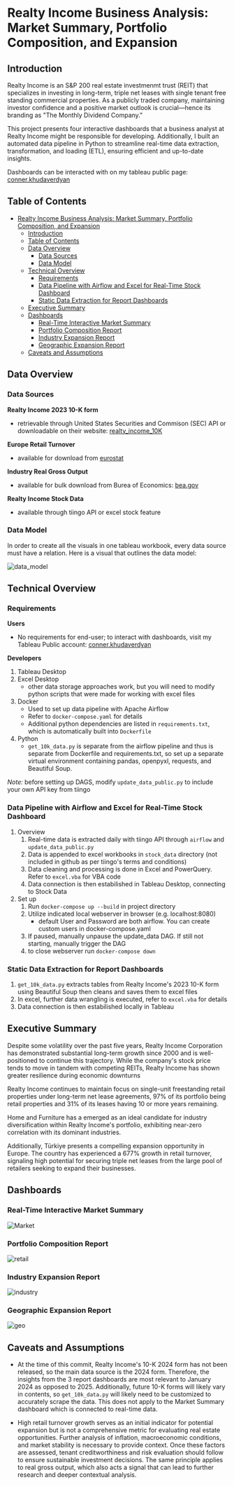 # Realty Income Business Analysis: Market Summary, Portfolio Composition, and Expansion 

## Introduction
Realty Income is an S&P 200 real estate investmenmt trust (REIT) that specializes in investing in long-term, triple net leases with single tenant free standing commercial properties. As a publicly traded company, maintaining investor confidence and a positive market outlook is crucial—hence its branding as "The Monthly Dividend Company."

This project presents four interactive dashboards that a business analyst at Realty Income might be responsible for developing. Additionally, I built an automated data pipeline in Python to streamline real-time data extraction, transformation, and loading (ETL), ensuring efficient and up-to-date insights.

Dashboards can be interacted with on my tableau public page: [conner.khudaverdyan]('https://public.tableau.com/app/profile/conner.khudaverdyan/vizzes')

## Table of Contents

- [Realty Income Business Analysis: Market Summary, Portfolio Composition, and Expansion](#realty-income-business-analysis-market-summary-portfolio-composition-and-expansion)
  - [Introduction](#introduction)
  - [Table of Contents](#table-of-contents)
  - [Data Overview](#data-overview)
    - [Data Sources](#data-sources)
    - [Data Model](#data-model)
  - [Technical Overview](#technical-overview)
    - [Requirements](#requirements)
    - [Data Pipeline with Airflow and Excel for Real-Time Stock Dashboard](#data-pipeline-with-airflow-and-excel-for-real-time-stock-dashboard)
    - [Static Data Extraction for Report Dashboards](#static-data-extraction-for-report-dashboards)
  - [Executive Summary](#executive-summary)
  - [Dashboards](#dashboards)
    - [Real-Time Interactive Market Summary](#real-time-interactive-market-summary)
    - [Portfolio Composition Report](#portfolio-composition-report)
    - [Industry Expansion Report](#industry-expansion-report)
    - [Geographic Expansion Report](#geographic-expansion-report)
  - [Caveats and Assumptions](#caveats-and-assumptions)


## Data Overview

### Data Sources

**Realty Income 2023 10-K form**
- retrievable through United States Securities and Commison (SEC) API or downloadable on their website: [realty_income_10K]('https://www.sec.gov/ix?doc=/Archives/edgar/data/726728/000072672824000047/o-20231231.htm')

**Europe Retail Turnover**
- available for download from [eurostat]('https://ec.europa.eu/eurostat/databrowser/view/sts_trtu_m__custom_15303481/default/table?lang=en')

**Industry Real Gross Output**
- available for bulk download from Burea of Economics: [bea.gov]('https://apps.bea.gov/iTable/?isuri=1&reqid=151&step=1')

**Realty Income Stock Data**
- available through tiingo API or excel stock feature

### Data Model 
In order to create all the visuals in one tableau workbook, every data source must have a relation. Here is a visual that outlines the data model: 

![data_model](images/data_model.png)
  
## Technical Overview

### Requirements
**Users**
- No requirements for end-user; to interact with dashboards, visit my Tableau Public account: [conner.khudaverdyan]('https://public.tableau.com/app/profile/conner.khudaverdyan/vizzes')

**Developers**
1. Tableau Desktop 
2. Excel Desktop 
   - other data storage approaches work, but you will need to modify python scripts that were  made for working with excel files
3. Docker
   - Used to set up data pipeline with Apache Airflow 
   - Refer to `docker-compose.yaml` for details
   - Additional python dependencies are listed in `requirements.txt`, which is automatically built into `Dockerfile`
4. Python 
   - `get_10k_data.py` is separate from the airflow pipeline and thus is separate from Dockerfile and requirements.txt, so set up a separate virtual environment containing pandas, openpyxl, requests, and Beautiful Soup. 

*Note:* before setting up DAGS, modify `update_data_public.py` to include your own API key from tiingo

### Data Pipeline with Airflow and Excel for Real-Time Stock Dashboard
1. Overview
   1. Real-time data is extracted daily with tiingo API through `airflow` and `update_data_public.py`
   2. Data is appended to excel workbooks in `stock_data` directory (not included in github as per tiingo's terms and conditions)
   3. Data cleaning and processing is done in Excel and PowerQuery. Refer to `excel.vba` for VBA code 
   4. Data connection is then estabilished in Tableau Desktop, connecting to Stock Data
2. Set up
   1. Run `docker-compose up --build` in project directory
   2. Utilize indicated local webserver in browser (e.g. localhost:8080)
      - default User and Password are both airflow.  You can create custom users in docker-compose.yaml
   3. If paused, manually unpause the update_data DAG. If still not starting, manually trigger the DAG 
   4. to close webserver run `docker-compose down`

### Static Data Extraction for Report Dashboards

1.  `get_10k_data.py` extracts tables from  Realty Income's 2023 10-K form using Beautiful Soup then cleans and saves them to excel files
2.  In excel, further data wrangling is executed, refer to `excel.vba` for details
3.  Data connection is then estabilished locally in Tableau 


## Executive Summary
Despite some volatility over the past five years, Realty Income Corporation has demonstrated substantial long-term growth since 2000 and is well-positioned to continue this trajectory. While the company's stock price tends to move in tandem with competing REITs, Realty Income has shown greater resilience during economic downturns

Realty Income continues to maintain focus on single-unit freestanding retail properties under long-term net lease agreements, 97% of its portfolio being retail properties and 31% of its leases having 10 or more years remaining. 

Home and Furniture has a emerged as an ideal candidate for industry diversification within Realty Income's portfolio, exhibiting near-zero correlation with its dominant industries.

Additionally, Türkiye presents a compelling expansion opportunity in Europe. The country has experienced a 677% growth in retail turnover, signaling high potential for securing triple net leases from the large pool of retailers seeking to expand their businesses.

## Dashboards

### Real-Time Interactive Market Summary
![Market](images/market_summary_screenshot.png)

### Portfolio Composition Report
![retail](images/retail_screenshot.png)

### Industry Expansion Report
![industry](images/industry_exp_screenshot.png)

### Geographic Expansion Report
![geo](images/geo_screenshot.png)

## Caveats and Assumptions
- At the time of this commit, Realty Income's 10-K 2024 form has not been released, so the main data source is the 2024 form.  Therefore, the insights from the 3 report dashboards are most relevant to January 2024 as opposed to 2025. Additionally, future 10-K forms will likely vary in contents, so `get_10k_data.py` will likely need to be customized to accurately scrape the data. This does not apply to the Market Summary dashboard which is connected to real-time data. 

- High retail turnover growth serves as an initial indicator for potential expansion but is not a comprehensive metric for evaluating real estate opportunities. Further analysis of inflation, macroeconomic conditions, and market stability is necessary to provide context. Once these factors are assessed, tenant creditworthiness and risk evaluation should follow to ensure sustainable investment decisions. The same principle applies to real gross output, which also acts a signal that can lead to further research and deeper contextual analysis.
  

